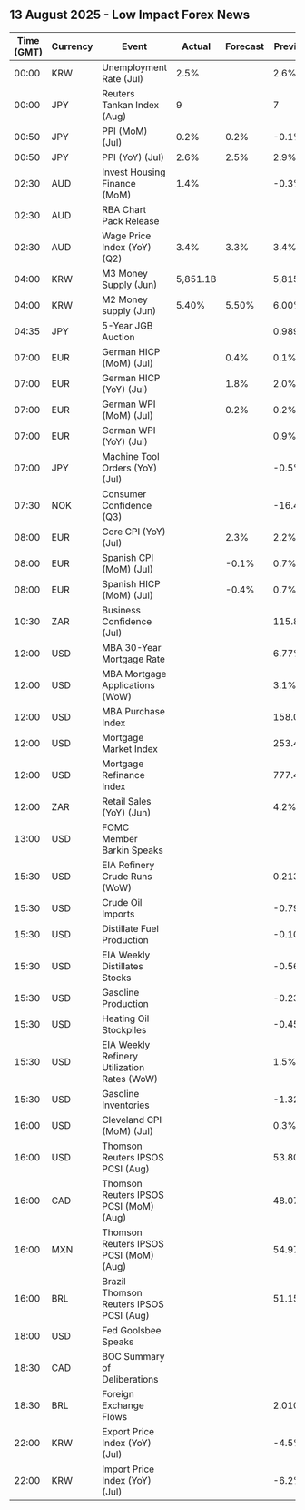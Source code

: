 ## 13 August 2025 - Low Impact Forex News

| Time (GMT) | Currency | Event | Actual | Forecast | Previous |
|------|----------|-------|--------|----------|----------|
| 00:00 | KRW | Unemployment Rate (Jul) | 2.5% |  | 2.6% |
| 00:00 | JPY | Reuters Tankan Index (Aug) | 9 |  | 7 |
| 00:50 | JPY | PPI (MoM) (Jul) | 0.2% | 0.2% | -0.1% |
| 00:50 | JPY | PPI (YoY) (Jul) | 2.6% | 2.5% | 2.9% |
| 02:30 | AUD | Invest Housing Finance (MoM) | 1.4% |  | -0.3% |
| 02:30 | AUD | RBA Chart Pack Release |  |  |  |
| 02:30 | AUD | Wage Price Index (YoY) (Q2) | 3.4% | 3.3% | 3.4% |
| 04:00 | KRW | M3 Money Supply (Jun) | 5,851.1B |  | 5,815.4B |
| 04:00 | KRW | M2 Money supply (Jun) | 5.40% | 5.50% | 6.00% |
| 04:35 | JPY | 5-Year JGB Auction |  |  | 0.989% |
| 07:00 | EUR | German HICP (MoM) (Jul) |  | 0.4% | 0.1% |
| 07:00 | EUR | German HICP (YoY) (Jul) |  | 1.8% | 2.0% |
| 07:00 | EUR | German WPI (MoM) (Jul) |  | 0.2% | 0.2% |
| 07:00 | EUR | German WPI (YoY) (Jul) |  |  | 0.9% |
| 07:00 | JPY | Machine Tool Orders (YoY) (Jul) |  |  | -0.5% |
| 07:30 | NOK | Consumer Confidence (Q3) |  |  | -16.40 |
| 08:00 | EUR | Core CPI (YoY) (Jul) |  | 2.3% | 2.2% |
| 08:00 | EUR | Spanish CPI (MoM) (Jul) |  | -0.1% | 0.7% |
| 08:00 | EUR | Spanish HICP (MoM) (Jul) |  | -0.4% | 0.7% |
| 10:30 | ZAR | Business Confidence (Jul) |  |  | 115.8 |
| 12:00 | USD | MBA 30-Year Mortgage Rate |  |  | 6.77% |
| 12:00 | USD | MBA Mortgage Applications (WoW) |  |  | 3.1% |
| 12:00 | USD | MBA Purchase Index |  |  | 158.0 |
| 12:00 | USD | Mortgage Market Index |  |  | 253.4 |
| 12:00 | USD | Mortgage Refinance Index |  |  | 777.4 |
| 12:00 | ZAR | Retail Sales (YoY) (Jun) |  |  | 4.2% |
| 13:00 | USD | FOMC Member Barkin Speaks |  |  |  |
| 15:30 | USD | EIA Refinery Crude Runs (WoW) |  |  | 0.213M |
| 15:30 | USD | Crude Oil Imports |  |  | -0.794M |
| 15:30 | USD | Distillate Fuel Production |  |  | -0.104M |
| 15:30 | USD | EIA Weekly Distillates Stocks |  |  | -0.565M |
| 15:30 | USD | Gasoline Production |  |  | -0.239M |
| 15:30 | USD | Heating Oil Stockpiles |  |  | -0.456M |
| 15:30 | USD | EIA Weekly Refinery Utilization Rates (WoW) |  |  | 1.5% |
| 15:30 | USD | Gasoline Inventories |  |  | -1.323M |
| 16:00 | USD | Cleveland CPI (MoM) (Jul) |  |  | 0.3% |
| 16:00 | USD | Thomson Reuters IPSOS PCSI (Aug) |  |  | 53.80 |
| 16:00 | CAD | Thomson Reuters IPSOS PCSI (MoM) (Aug) |  |  | 48.07 |
| 16:00 | MXN | Thomson Reuters IPSOS PCSI (MoM) (Aug) |  |  | 54.97 |
| 16:00 | BRL | Brazil Thomson Reuters IPSOS PCSI (Aug) |  |  | 51.15 |
| 18:00 | USD | Fed Goolsbee Speaks |  |  |  |
| 18:30 | CAD | BOC Summary of Deliberations |  |  |  |
| 18:30 | BRL | Foreign Exchange Flows |  |  | 2.010B |
| 22:00 | KRW | Export Price Index (YoY) (Jul) |  |  | -4.5% |
| 22:00 | KRW | Import Price Index (YoY) (Jul) |  |  | -6.2% |

